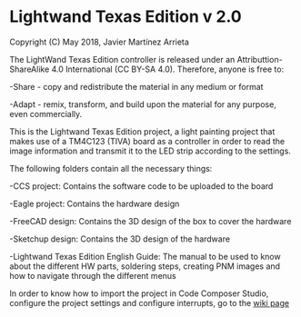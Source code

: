 # Lightwand Texas Edition v 2.0

Copyright (C) May 2018, Javier Martínez Arrieta

The LightWand Texas Edition controller is released under an Attributtion-ShareAlike 4.0 International (CC BY-SA 4.0). Therefore, anyone is free to:

-Share - copy and redistribute the material in any medium or format

-Adapt - remix, transform, and build upon the material for any purpose, even commercially.


This is the Lightwand Texas Edition project, a light painting project that makes use of a TM4C123 (TIVA) board as a controller in order to read the image information and transmit it to the LED strip according to the settings.

The following folders contain all the necessary things:
	
-CCS project: Contains the software code to be uploaded to the board

-Eagle project: Contains the hardware design

-FreeCAD design: Contains the 3D design of the box to cover the hardware

-Sketchup design: Contains the 3D design of the hardware

-Lightwand Texas Edition English Guide: The manual to be used to know about the different HW parts, soldering steps, creating PNM images and how to navigate through the different menus 


In order to know how to import the project in Code Composer Studio, configure the project settings and configure interrupts, go to the [wiki page](https://github.com/Javierma/lightwand-texas-edition/wiki)
